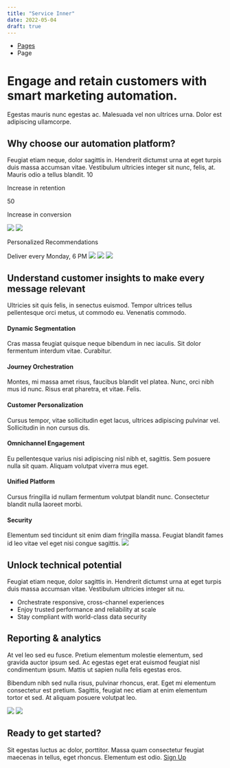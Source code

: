 ```yaml
---
title: "Service Inner"
date: 2022-05-04
draft: true
---
```


- [Pages](https://framer.uicore.co/pages/)
- Page

# Engage and retain customers with smart marketing automation.

Egestas mauris nunc egestas ac. Malesuada vel non ultrices urna. Dolor est adipiscing ullamcorpe.

## Why choose our automation platform?

Feugiat etiam neque, dolor sagittis in. Hendrerit dictumst urna at eget turpis duis massa accumsan vitae. Vestibulum ultricies integer sit nunc, felis, at. Mauris odio a tellus blandit. 10

Increase in retention

50

Increase in conversion

 ![](images/Service-Inner-Automation-Image.webp) ![](images/Service-Inner-Automation-Element-BG.webp)

Personalized Recommendations

Deliver every Monday, 6 PM ![](images/Service-Inner-Automation-Image-2.webp) ![](images/Services-Sales-Element.webp) ![](images/Services-Hero-BG-Element-1.webp)

## Understand customer insights to make every message relevant

Ultricies sit quis felis, in senectus euismod. Tempor ultrices tellus pellentesque orci metus, ut commodo eu. Venenatis commodo.

#### Dynamic Segmentation

Cras massa feugiat quisque neque bibendum in nec iaculis. Sit dolor fermentum interdum vitae. Curabitur.

#### Journey Orchestration

Montes, mi massa amet risus, faucibus blandit vel platea. Nunc, orci nibh mus id nunc. Risus erat pharetra, et vitae. Felis.

#### Customer Personalization

Cursus tempor, vitae sollicitudin eget lacus, ultrices adipiscing pulvinar vel. Sollicitudin in non cursus dis.

#### Omnichannel Engagement

Eu pellentesque varius nisi adipiscing nisl nibh et, sagittis. Sem posuere nulla sit quam. Aliquam volutpat viverra mus eget.

#### Unified Platform

Cursus fringilla id nullam fermentum volutpat blandit nunc. Consectetur blandit nulla laoreet morbi.

#### Security

Elementum sed tincidunt sit enim diam fringilla massa. Feugiat blandit fames id leo vitae vel eget nisi congue sagittis. ![](images/Service-Inner-Technical-Image.webp)

## Unlock technical potential

Feugiat etiam neque, dolor sagittis in. Hendrerit dictumst urna at eget turpis duis massa accumsan vitae. Vestibulum ultricies integer sit nu. 

- Orchestrate responsive, cross-channel experiences
- Enjoy trusted performance and reliability at scale
- Stay compliant with world-class data security

## Reporting & analytics

At vel leo sed eu fusce. Pretium elementum molestie elementum, sed gravida auctor ipsum sed. Ac egestas eget erat euismod feugiat nisl condimentum ipsum. Mattis ut sapien nulla felis egestas eros.

Bibendum nibh sed nulla risus, pulvinar rhoncus, erat. Eget mi elementum consectetur est pretium. Sagittis, feugiat nec etiam at enim elementum tortor et sed. At aliquam posuere volutpat leo.

![](images/Service-Inner-Reporting-Image.webp) ![](images/Service-Inner-Reporting-Image-2.webp)

## Ready to get started?

Sit egestas luctus ac dolor, porttitor. Massa quam consectetur feugiat maecenas in tellus, eget rhoncus. Elementum est odio. [Sign Up](#)

